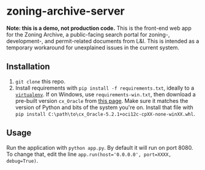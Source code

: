 # zoning-archive-server

**Note: this is a demo, not production code.** This is the front-end web app for the Zoning Archive, a public-facing search 
portal for zoning-, development-, and permit-related documents from L&I. This
is intended as a temporary workaround for unexplained issues in the current system.

## Installation

1. `git clone` this repo.
2. Install requirements with `pip install -f requirements.txt`, ideally to a [`virtualenv`](https://virtualenv.pypa.io/en/latest/). If on Windows,  use `requirements-win.txt`, then download a pre-built version `cx_Oracle` from [this page](http://www.lfd.uci.edu/~gohlke/pythonlibs/#cx_oracle). Make sure it matches the version of Python and bits of the system you're on. Install that file with `pip install C:\path\to\cx_Oracle-5.2.1+oci12c-cpXX-none-winXX.whl`.

## Usage

Run the application with `python app.py`. By default it will run on port 8080. To change that, edit the line `app.run(host='0.0.0.0', port=XXXX, debug=True)`.